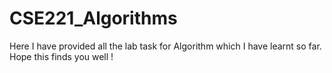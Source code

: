 # CSE221_Algorithms
Here I have provided all the lab task for Algorithm which I have learnt so far. Hope this finds you well !
